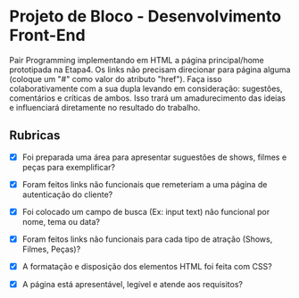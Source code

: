 # Projeto de Bloco - Desenvolvimento Front-End
Pair Programming implementando em HTML a página principal/home prototipada na Etapa4. Os links não precisam direcionar para página alguma (coloque um "#" como valor do atributo "href"). Faça isso colaborativamente com a sua dupla levando em consideração: sugestões, comentários e críticas de ambos. Isso trará um amadurecimento das ideias e influenciará diretamente no resultado do trabalho.

## Rubricas
- [x] Foi preparada uma área para apresentar suguestões de shows, filmes e peças para exemplificar?
- [x] Foram feitos links não funcionais que remeteriam a uma página de autenticação do cliente?	
- [x] Foi colocado um campo de busca (Ex: input text) não funcional por nome, tema ou data?	
- [x] Foram feitos links não funcionais para cada tipo de atração (Shows, Filmes, Peças)?
- [x] A formatação e disposição dos elementos HTML foi feita com CSS?
- [x] A página está apresentável, legível e atende aos requisitos?
 
